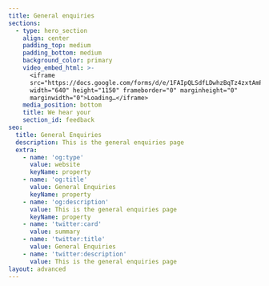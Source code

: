 ```yaml
---
title: General enquiries
sections:
  - type: hero_section
    align: center
    padding_top: medium
    padding_bottom: medium
    background_color: primary
    video_embed_html: >-
      <iframe
      src="https://docs.google.com/forms/d/e/1FAIpQLSdfLDwhzBqTz4zxtAmP4WZWPLaWn_Vdt1uEK1KHGXBo2etL3w/viewform?embedded=true"
      width="640" height="1150" frameborder="0" marginheight="0"
      marginwidth="0">Loading…</iframe>
    media_position: bottom
    title: We hear your
    section_id: feedback
seo:
  title: General Enquiries
  description: This is the general enquiries page
  extra:
    - name: 'og:type'
      value: website
      keyName: property
    - name: 'og:title'
      value: General Enquiries
      keyName: property
    - name: 'og:description'
      value: This is the general enquiries page
      keyName: property
    - name: 'twitter:card'
      value: summary
    - name: 'twitter:title'
      value: General Enquiries
    - name: 'twitter:description'
      value: This is the general enquiries page
layout: advanced
---
```

